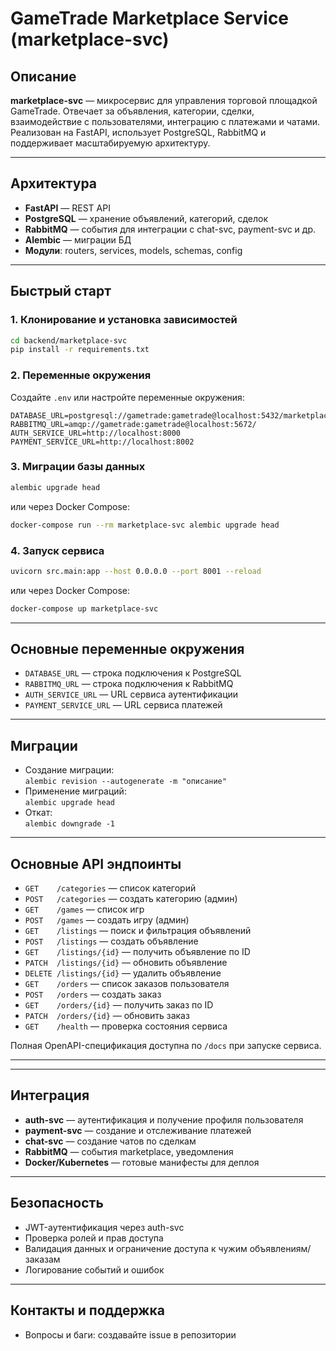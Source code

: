 # GameTrade Marketplace Service (marketplace-svc)

## Описание

**marketplace-svc** — микросервис для управления торговой площадкой GameTrade. Отвечает за объявления, категории, сделки, взаимодействие с пользователями, интеграцию с платежами и чатами. Реализован на FastAPI, использует PostgreSQL, RabbitMQ и поддерживает масштабируемую архитектуру.

---

## Архитектура
- **FastAPI** — REST API
- **PostgreSQL** — хранение объявлений, категорий, сделок
- **RabbitMQ** — события для интеграции с chat-svc, payment-svc и др.
- **Alembic** — миграции БД
- **Модули**: routers, services, models, schemas, config

---

## Быстрый старт

### 1. Клонирование и установка зависимостей
```bash
cd backend/marketplace-svc
pip install -r requirements.txt
```

### 2. Переменные окружения
Создайте `.env` или настройте переменные окружения:
```
DATABASE_URL=postgresql://gametrade:gametrade@localhost:5432/marketplace_db
RABBITMQ_URL=amqp://gametrade:gametrade@localhost:5672/
AUTH_SERVICE_URL=http://localhost:8000
PAYMENT_SERVICE_URL=http://localhost:8002
```

### 3. Миграции базы данных
```bash
alembic upgrade head
```
или через Docker Compose:
```bash
docker-compose run --rm marketplace-svc alembic upgrade head
```

### 4. Запуск сервиса
```bash
uvicorn src.main:app --host 0.0.0.0 --port 8001 --reload
```
или через Docker Compose:
```bash
docker-compose up marketplace-svc
```

---

## Основные переменные окружения
- `DATABASE_URL` — строка подключения к PostgreSQL
- `RABBITMQ_URL` — строка подключения к RabbitMQ
- `AUTH_SERVICE_URL` — URL сервиса аутентификации
- `PAYMENT_SERVICE_URL` — URL сервиса платежей

---

## Миграции
- Создание миграции:  
  `alembic revision --autogenerate -m "описание"`
- Применение миграций:  
  `alembic upgrade head`
- Откат:  
  `alembic downgrade -1`

---

## Основные API эндпоинты
- `GET    /categories` — список категорий
- `POST   /categories` — создать категорию (админ)
- `GET    /games` — список игр
- `POST   /games` — создать игру (админ)
- `GET    /listings` — поиск и фильтрация объявлений
- `POST   /listings` — создать объявление
- `GET    /listings/{id}` — получить объявление по ID
- `PATCH  /listings/{id}` — обновить объявление
- `DELETE /listings/{id}` — удалить объявление
- `GET    /orders` — список заказов пользователя
- `POST   /orders` — создать заказ
- `GET    /orders/{id}` — получить заказ по ID
- `PATCH  /orders/{id}` — обновить заказ
- `GET    /health` — проверка состояния сервиса

Полная OpenAPI-спецификация доступна по `/docs` при запуске сервиса.

---



---

## Интеграция
- **auth-svc** — аутентификация и получение профиля пользователя
- **payment-svc** — создание и отслеживание платежей
- **chat-svc** — создание чатов по сделкам
- **RabbitMQ** — события marketplace, уведомления
- **Docker/Kubernetes** — готовые манифесты для деплоя

---

## Безопасность
- JWT-аутентификация через auth-svc
- Проверка ролей и прав доступа
- Валидация данных и ограничение доступа к чужим объявлениям/заказам
- Логирование событий и ошибок

---

## Контакты и поддержка
- Вопросы и баги: создавайте issue в репозитории 